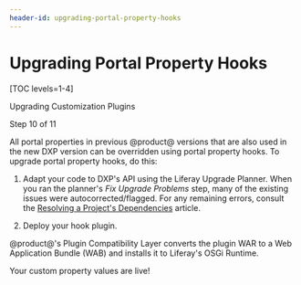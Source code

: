 ```yaml
---
header-id: upgrading-portal-property-hooks
---
```


# Upgrading Portal Property Hooks

[TOC levels=1-4]

<div class="learn-path-step row">
    <p id="stepTitle">Upgrading Customization Plugins</p><p>Step 10 of 11</p>
</div>

All portal properties in previous @product@ versions that are also used in
the new DXP version can be overridden using portal property hooks. To upgrade portal
property hooks, do this:

1.  Adapt your code to DXP's API using the Liferay Upgrade Planner. When
    you ran the planner's *Fix Upgrade Problems* step, many of the existing
    issues were autocorrected/flagged. For any remaining errors, consult the
    [Resolving a Project's Dependencies](/docs/7-2/tutorials/-/knowledge_base/t/resolving-a-projects-dependencies)
    article.

2.  Deploy your hook plugin.

@product@'s Plugin Compatibility Layer converts the plugin WAR to a Web
Application Bundle (WAB) and installs it to Liferay's OSGi Runtime.

Your custom property values are live!
